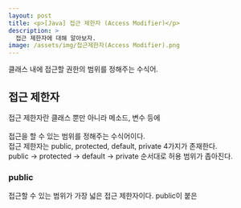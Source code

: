 ```yaml
---
layout: post
title: <p>[Java] 접근 제한자 (Access Modifier)</p>
description: >
  접근 제한자에 대해 알아보자.
image: /assets/img/접근제한자(Access Modifier).png
---
```


 클래스 내에 접근할 권한의 범위를 정해주는 수식어.

## 접근 제한자
 접근 제한자란 클래스 뿐만 아니라 메소드, 변수 등에 <br>  
 접근을 할 수 있는 범위를 정해주는 수식어이다. <br>
 접근 제한자는 public, protected, default, private 4가지가 존재한다. <br>
 public -> protected -> default -> private 순서대로 허용 범위가 좁아진다.

### public
 접근할 수 있는 범위가 가장 넓은 접근 제한자이다.
 public이 붙은 

